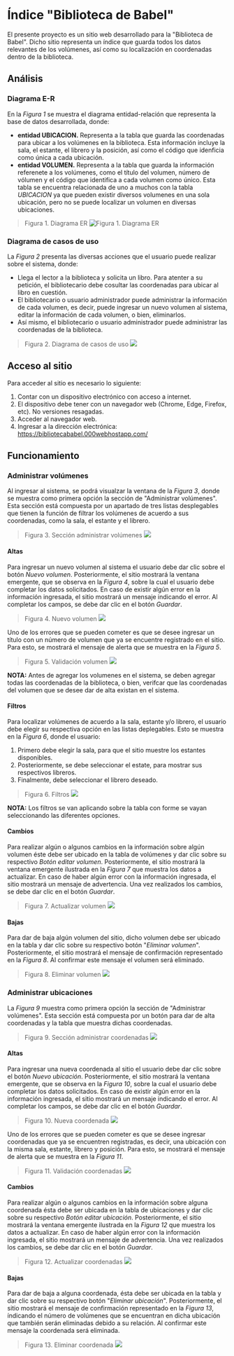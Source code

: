 # Índice "Biblioteca de Babel"
El presente proyecto es un sitio web desarrollado para la "Biblioteca de Babel". Dicho sitio representa un índice que guarda todos los datos relevantes de los volúmenes, así como su localización en coordenadas dentro de la biblioteca.

## Análisis
### Diagrama E-R
En la *Figura 1* se muestra el diagrama entidad-relación que representa la base de datos desarrollada, donde:
- **entidad UBICACION.** Representa a la tabla que guarda las coordenadas para ubicar a los volúmenes en la biblioteca. Esta información incluye la sala, el estante, el librero y la posición, así como el código que idenficia como única a cada ubicación.
- **entidad VOLUMEN.** Representa a la tabla que guarda la información referenete a los volúmenes, como el título del volumen, número de vólumen y el código que identifica a cada volumen como único. Esta tabla se encuentra relacionada de uno a muchos con la tabla *UBICACION*  ya que pueden existir diversos volumenes en una sola ubicación, pero no se puede localizar un volumen en diversas ubicaciones.

> Figura 1. Diagrama ER
![Figura 1. Diagrama ER](https://bibliotecababel.000webhostapp.com/documentacion/diagrama_er.png "Figura 1. Diagrama ER")


### Diagrama de casos de uso
La *Figura 2* presenta las diversas acciones que el usuario puede realizar sobre el sistema, donde:
- Llega el lector a la biblioteca y solicita un libro. Para atenter a su petición, el bibliotecario debe cosultar las coordenadas para ubicar al libro en cuestión.
- El bibliotecario o usuario administrador puede administrar la información de cada volumen, es decir, puede ingresar un nuevo volumen al sistema, editar la información de cada volumen, o bien, eliminarlos.
- Así mismo, el bibliotecario o usuario administrador puede administrar las coordenadas de la biblioteca.

> Figura 2. Diagrama de casos de uso
![](https://bibliotecababel.000webhostapp.com/documentacion/UseCaseDiagram.png)
## Acceso al sitio
Para acceder al sitio es necesario lo siguiente:
1. Contar con un dispositivo electrónico con acceso a internet.
1. El dispositivo debe tener con un navegador web (Chrome, Edge, Firefox, etc). No versiones resagadas.
1. Acceder al navegador web.
1.  Ingresar a la dirección electrónica:  https://bibliotecababel.000webhostapp.com/

## Funcionamiento
### Administrar volúmenes
Al ingresar al sistema, se podrá visualzar la ventana de la *Figura 3*, donde se muestra como primera opción la sección de "Administrar volúmenes". Esta sección está compuesta por un apartado de tres listas desplegables que tienen la función de filtrar los volúmenes de acuerdo a sus coordenadas, como la sala, el estante y el librero.

> Figura 3. Sección administrar volúmenes
![](https://bibliotecababel.000webhostapp.com/documentacion/admin_volumen.png)

#### Altas
Para ingresar un nuevo volumen al sistema el usuario debe dar clic sobre el botón *Nuevo volumen*. Posteriormente, el sitio mostrará la ventana emergente, que se observa en la *Figura 4*, sobre la cual el usuario debe completar los datos solicitados. En caso de existir algún error en la información ingresada, el sitio mostrará un mensaje indicando el error. 
Al completar los campos, se debe dar clic en el botón *Guardar*.
> Figura 4. Nuevo volumen
![](https://bibliotecababel.000webhostapp.com/documentacion/nuevo_volumen.png)

Uno de los errores que se pueden cometer es que se desee ingresar un título con un número de volumen que ya se encuentre registrado en el sitio. Para esto, se mostrará el mensaje de alerta que se muestra en la *Figura 5*.

> Figura 5. Validación volumen
![](https://bibliotecababel.000webhostapp.com/documentacion/validar_volumen.png)

**NOTA:** Antes de agregar los volumenes en el sistema, se deben agregar todas las coordenadas de la biblioteca, o bien, verifcar que las coordenadas del volumen que se desee dar de alta existan en el sistema. 

#### Filtros
Para localizar volúmenes de acuerdo a la sala, estante y/o librero, el usuario debe elegir su respectiva opción en las listas deplegables. Esto se muestra en la *Figura 6*, donde el usuario:
1. Primero debe elegir la sala, para que el sitio muestre los estantes disponibles.
1. Posteriormente, se debe seleccionar el estate, para mostrar sus respectivos libreros.
1. Finalmente, debe seleccionar el librero deseado.

> Figura 6. Filtros
![](https://bibliotecababel.000webhostapp.com/documentacion/filtros.png)

**NOTA:** Los filtros se van aplicando sobre la tabla con forme se vayan seleccionando las diferentes opciones.

#### Cambios
Para realizar algún o algunos cambios en la información sobre algún volumen éste debe ser ubicado en la tabla de volúmenes y dar clic sobre su respectivo *Botón editar volumen*. Posteriormente, el sitio mostrará la ventana emergente ilustrada en la *Figura 7* que muestra los datos a actualizar. En caso de haber algún error con la información ingresada, el sitio mostrará un mensaje de advertencia.
Una vez realizados los cambios, se debe dar clic en el botón *Guardar*.

> Figura 7. Actualizar volumen
![](https://bibliotecababel.000webhostapp.com/documentacion/editar_volumen.png)

#### Bajas
Para dar de baja algún volumen del sitio, dicho volumen debe ser ubicado en la tabla y dar clic sobre su respectivo botón "*Eliminar volumen*". Posteriormente, el sitio mostrará el mensaje de confirmación representado en la *Figura 8*. Al confirmar este mensaje el volumen será eliminado.
> Figura 8. Eliminar volumen
![](https://bibliotecababel.000webhostapp.com/documentacion/eliminar_volumen.png)

### Administrar ubicaciones
La *Figura 9* muestra como primera opción la sección de "Administrar volúmenes". Esta sección está compuesta por un botón para dar de alta coordenadas y la tabla que muestra dichas coordenadas.

> Figura 9. Sección administrar coordenadas
![](https://bibliotecababel.000webhostapp.com/documentacion/admin_ubicaciones.png)

#### Altas
Para ingresar una nueva coordenada al sitio el usuario debe dar clic sobre el botón *Nuevo ubicación*. Posteriormente, el sitio mostrará la ventana emergente, que se observa en la *Figura 10*, sobre la cual el usuario debe completar los datos solicitados. En caso de existir algún error en la información ingresada, el sitio mostrará un mensaje indicando el error. 
Al completar los campos, se debe dar clic en el botón *Guardar*.
> Figura 10. Nueva coordenada
![](https://bibliotecababel.000webhostapp.com/documentacion/nueva_ubicacion.png)

Uno de los errores que se pueden cometer es que se desee ingresar coordenadas que ya se encuentren registradas, es decir, una ubicación con la misma sala, estante, librero y posición. Para esto, se mostrará el mensaje de alerta que se muestra en la *Figura 11*.

> Figura 11. Validación coordenadas
![](https://bibliotecababel.000webhostapp.com/documentacion/validar_coordenadas.png)

#### Cambios
Para realizar algún o algunos cambios en la información sobre alguna coordenada ésta debe ser ubicada en la tabla de ubicaciones y dar clic sobre su respectivo *Botón editar ubicación*. Posteriormente, el sitio mostrará la ventana emergente ilustrada en la *Figura 12* que muestra los datos a actualizar. En caso de haber algún error con la información ingresada, el sitio mostrará un mensaje de advertencia.
Una vez realizados los cambios, se debe dar clic en el botón *Guardar*.

> Figura 12. Actualizar coordenadas
![](https://bibliotecababel.000webhostapp.com/documentacion/editar_ubicacion.png)

#### Bajas
Para dar de baja a alguna coordenada, ésta debe ser ubicada en la tabla y dar clic sobre su respectivo botón "*Eliminar ubicación*". Posteriormente, el sitio mostrará el mensaje de confirmación representado en la *Figura 13*, índicando el número de volúmenes que se encuentran en dicha ubicación que también serán eliminadas debido a su relación. Al confirmar este mensaje la coordenada será eliminada.
> Figura 13. Eliminar coordenada
![](https://bibliotecababel.000webhostapp.com/documentacion/eliminar_ubicacion.png)
